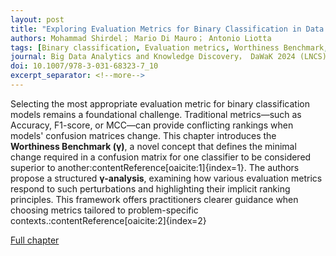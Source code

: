 ```yaml
---
layout: post
title: "Exploring Evaluation Metrics for Binary Classification in Data Analysis: the Worthiness Benchmark Concept"
authors: Mohammad Shirdel； Mario Di Mauro； Antonio Liotta
tags: [Binary classification, Evaluation metrics, Worthiness Benchmark, γ-analysis, Confusion matrix]
journal: Big Data Analytics and Knowledge Discovery， DaWaK 2024 (LNCS), Springer
doi: 10.1007/978-3-031-68323-7_10
excerpt_separator: <!--more-->
---
```


Selecting the most appropriate evaluation metric for binary classification models remains a foundational challenge. Traditional metrics—such as Accuracy, F1-score, or MCC—can provide conflicting rankings when models' confusion matrices change. This chapter introduces the **Worthiness Benchmark (γ)**, a novel concept that defines the minimal change required in a confusion matrix for one classifier to be considered superior to another:contentReference[oaicite:1]{index=1}. The authors propose a structured **γ-analysis**, examining how various evaluation metrics respond to such perturbations and highlighting their implicit ranking principles. This framework offers practitioners clearer guidance when choosing metrics tailored to problem-specific contexts.:contentReference[oaicite:2]{index=2}

[Full chapter](https://doi.org/10.1007/978-3-031-68323-7_10)

